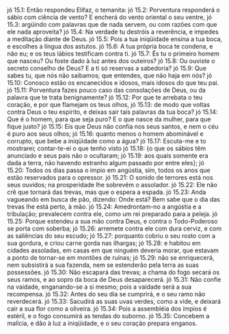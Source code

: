 jó 15.1: Então respondeu Elifaz, o temanita:
jó 15.2: Porventura responderá o sábio com ciência de vento? E encherá do vento oriental o seu ventre,
jó 15.3: argüindo com palavras que de nada servem, ou com razões com que ele nada aproveita?
jó 15.4: Na verdade tu destróis a reverência, e impedes a meditação diante de Deus.
jó 15.5: Pois a tua iniqüidade ensina a tua boca, e escolhes a língua dos astutos.
jó 15.6: A tua própria boca te condena, e não eu; e os teus lábios testificam contra ti.
jó 15.7: És tu o primeiro homem que nasceu? Ou foste dado à luz antes dos outeiros?
jó 15.8: Ou ouviste o secreto conselho de Deus? E a ti só reservas a sabedoria?
jó 15.9: Que sabes tu, que nós não saibamos; que entendes, que não haja em nós?
jó 15.10: Conosco estão os encanecidos e idosos, mais idosos do que teu pai.
jó 15.11: Porventura fazes pouco caso das consolações de Deus, ou da palavra que te trata benignamente?
jó 15.12: Por que te arrebata o teu coração, e por que flamejam os teus olhos,
jó 15.13: de modo que voltas contra Deus o teu espírito, e deixas sair tais palavras da tua boca?
jó 15.14: Que é o homem, para que seja puro? E o que nasce da mulher, para que fique justo?
jó 15.15: Eis que Deus não confia nos seus santos, e nem o céu é puro aos seus olhos;
jó 15.16: quanto menos o homem abominável e corrupto, que bebe a iniqüidade como a água?
jó 15.17: Escuta-me e to mostrarei; contar-te-ei o que tenho visto
jó 15.18: {o que os sábios têm anunciado e seus pais não o ocultaram;
jó 15.19: aos quais somente era dada a terra, não havendo estranho algum passado por entre eles};
jó 15.20: Todos os dias passa o ímpio em angústia, sim, todos os anos que estão reservados para o opressor.
jó 15.21: O sonido de terrores está nos seus ouvidos; na prosperidade lhe sobrevém o assolador.
jó 15.22: Ele não crê que tornará das trevas, mas que o espera a espada.
jó 15.23: Anda vagueando em busca de pão, dizendo: Onde está? Bem sabe que o dia das trevas lhe está perto, à mão.
jó 15.24: Amedrontam-no a angústia e a tribulação; prevalecem contra ele, como um rei preparado para a peleja.
jó 15.25: Porque estendeu a sua mão contra Deus, e contra o Todo-Poderoso se porta com soberba;
jó 15.26: arremete contra ele com dura cerviz, e com as saliências do seu escudo;
jó 15.27: porquanto cobriu o seu rosto com a sua gordura, e criou carne gorda nas ilhargas;
jó 15.28: e habitou em cidades assoladas, em casas em que ninguém deveria morar, que estavam a ponto de tornar-se em montões de ruínas;
jó 15.29: não se enriquecerá, nem subsistirá a sua fazenda, nem se estenderão pela terra as suas possessões.
jó 15.30: Não escapará das trevas; a chama do fogo secará os seus ramos, e ao sopro da boca de Deus desaparecerá.
jó 15.31: Não confie na vaidade, enganando-se a si mesmo; pois a vaidade será a sua recompensa.
jó 15.32: Antes do seu dia se cumprirá, e o seu ramo não reverdecerá.
jó 15.33: Sacudirá as suas uvas verdes, como a vide, e deixará cair a sua flor como a oliveira.
jó 15.34: Pois a assembléia dos ímpios é estéril, e o fogo consumirá as tendas do suborno.
jó 15.35: Concebem a malícia, e dão à luz a iniqüidade, e o seu coração prepara enganos.
